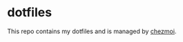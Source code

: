 # dotfiles

This repo contains my dotfiles and is managed by [chezmoi](https://github.com/twpayne/chezmoi).
